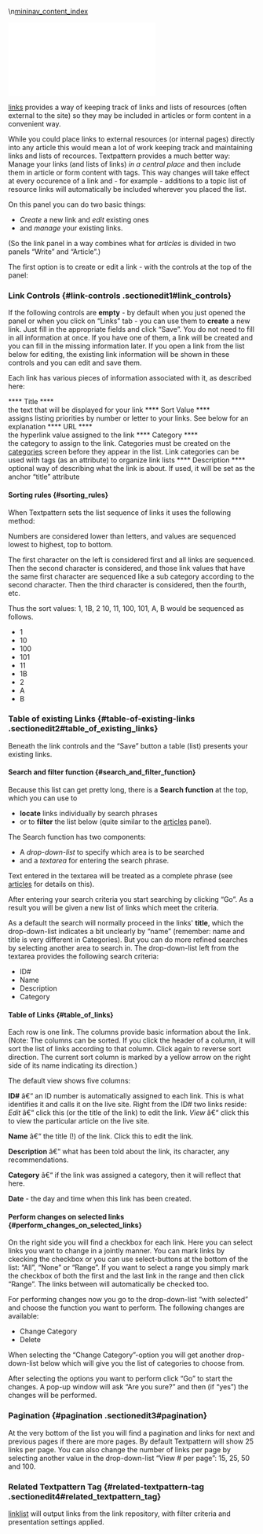 \\n[mininav\_content\_index](/home/www/zendstudio/dokuwiki/bin/lib/exe/fetch.php?id=&media=mininav_content_index)

[![](/home/www/zendstudio/dokuwiki/bin/lib/exe/fetch.php?media=file:tab_content-link.png)](/home/www/zendstudio/dokuwiki/bin/lib/exe/detail.php?id=&media=file:tab_content-link.png)

[links](/home/www/zendstudio/dokuwiki/bin/doku.php?id=links) provides a
way of keeping track of links and lists of resources (often external to
the site) so they may be included in articles or form content in a
convenient way.

While you could place links to external resources (or internal pages)
directly into any article this would mean a lot of work keeping track
and maintaining links and lists of recources. Textpattern provides a
much better way: Manage your links (and lists of links) *in a central
place* and then include them in article or form content with tags. This
way changes will take effect at every occurence of a link and - for
example - additions to a topic list of resource links will automatically
be included wherever you placed the list.

On this panel you can do two basic things:

-   *Create* a new link and *edit* existing ones
-   and *manage* your existing links.

(So the link panel in a way combines what for *articles* is divided in
two panels “Write” and “Article”.)

The first option is to create or edit a link - with the controls at the
top of the panel:

### Link Controls {#link-controls .sectionedit1#link_controls}

If the following controls are **empty** - by default when you just
opened the panel or when you click on “Links” tab - you can use them to
**create** a new link. Just fill in the appropriate fields and click
“Save”. You do not need to fill in all information at once. If you have
one of them, a link will be created and you can fill in the missing
information later. If you open a link from the list below for editing,
the existing link information will be shown in these controls and you
can edit and save them.

Each link has various pieces of information associated with it, as
described here:

**** Title ****\
the text that will be displayed for your link **** Sort Value ****\
assigns listing priorities by number or letter to your links. See below
for an explanation **** URL ****\
the hyperlink value assigned to the link **** Category ****\
the category to assign to the link. Categories must be created on the
[categories](/home/www/zendstudio/dokuwiki/bin/doku.php?id=categories)
screen before they appear in the list. Link categories can be used with
tags (as an attribute) to organize link lists **** Description ****\
optional way of describing what the link is about. If used, it will be
set as the anchor “title” attribute

#### Sorting rules {#sorting_rules}

When Textpattern sets the list sequence of links it uses the following
method:

Numbers are considered lower than letters, and values are sequenced
lowest to highest, top to bottom.

The first character on the left is considered first and all links are
sequenced. Then the second character is considered, and those link
values that have the same first character are sequenced like a sub
category according to the second character. Then the third character is
considered, then the fourth, etc.

Thus the sort values: 1, 1B, 2 10, 11, 100, 101, A, B would be sequenced
as follows.

-   1
-   10
-   100
-   101
-   11
-   1B
-   2
-   A
-   B

### Table of existing Links {#table-of-existing-links .sectionedit2#table_of_existing_links}

Beneath the link controls and the “Save” button a table (list) presents
your existing links.

#### Search and filter function {#search_and_filter_function}

Because this list can get pretty long, there is a **Search function** at
the top, which you can use to

-   **locate** links individually by search phrases
-   or to **filter** the list below (quite similar to the
    [articles](/home/www/zendstudio/dokuwiki/bin/doku.php?id=articles) panel).

The Search function has two components:

-   A *drop-down-list* to specify which area is to be searched
-   and a *textarea* for entering the search phrase.

Text entered in the textarea will be treated as a complete phrase (see
[articles](/home/www/zendstudio/dokuwiki/bin/doku.php?id=articles) for
details on this).

After entering your search criteria you start searching by clicking
“Go”. As a result you will be given a new list of links which meet the
criteria.

As a default the search will normally proceed in the links' **title**,
which the drop-down-list indicates a bit unclearly by “name” (remember:
name and title is very different in Categories). But you can do more
refined searches by selecting another area to search in. The
drop-down-list left from the textarea provides the following search
criteria:

-   ID\#
-   Name
-   Description
-   Category

#### Table of Links {#table_of_links}

Each row is one link. The columns provide basic information about the
link. (Note: The columns can be sorted. If you click the header of a
column, it will sort the list of links according to that column. Click
again to reverse sort direction. The current sort column is marked by a
yellow arrow on the right side of its name indicating its direction.)

The default view shows five columns:

**ID\#** â€“ an ID number is automatically assigned to each link. This
is what identifies it and calls it on the live site. Right from the ID\#
two links reside: *Edit* â€“ click this (or the title of the link) to
edit the link. *View* â€“ click this to view the particular article on
the live site.

**Name** â€“ the title (!) of the link. Click this to edit the link.

**Description** â€“ what has been told about the link, its character,
any recommendations.

**Category** â€“ if the link was assigned a category, then it will
reflect that here.

**Date** - the day and time when this link has been created.

#### Perform changes on selected links {#perform_changes_on_selected_links}

On the right side you will find a checkbox for each link. Here you can
select links you want to change in a jointly manner. You can mark links
by ckecking the checkbox or you can use select-buttons at the bottom of
the list: “All”, “None” or “Range”. If you want to select a range you
simply mark the checkbox of both the first and the last link in the
range and then click “Range”. The links between will automatically be
checked too.

For performing changes now you go to the drop-down-list “with selected”
and choose the function you want to perform. The following changes are
available:

-   Change Category
-   Delete

When selecting the “Change Category”-option you will get another
drop-down-list below which will give you the list of categories to
choose from.

After selecting the options you want to perform click “Go” to start the
changes. A pop-up window will ask “Are you sure?” and then (if “yes”)
the changes will be performed.

### Pagination {#pagination .sectionedit3#pagination}

At the very bottom of the list you will find a pagination and links for
next and previous pages if there are more pages. By default Textpattern
will show 25 links per page. You can also change the number of links per
page by selecting another value in the drop-down-list “View \# per
page”: 15, 25, 50 and 100.

### Related Textpattern Tag {#related-textpattern-tag .sectionedit4#related_textpattern_tag}

[linklist](/home/www/zendstudio/dokuwiki/bin/doku.php?id=linklist) will
output links from the link repository, with filter criteria and
presentation settings applied.
